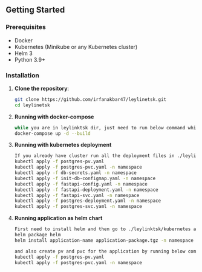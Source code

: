 ## Getting Started

### Prerequisites

- Docker
- Kubernetes (Minikube or any Kubernetes cluster)
- Helm 3
- Python 3.9+

### Installation

1. **Clone the repository**:
   ```bash
   git clone https://github.com/irfanakbar47/leylinetsk.git
   cd leylinetsk

2. **Running with docker-compose**
   ```bash
   while you are in leylinktsk dir, just need to run below command which will build required images and and deploy the application on docker-compose on port 3000 
   docker-compose up -d --build

3. **Running with kubernetes deployment**
   ```bash
   If you already have cluster run all the deployment files in ./leylinktsk/kubernetes dir with below commands with your namespace where you want your application 
   kubectl apply -f postgres-pv.yaml
   kubectl apply -f postgres-pvc.yaml -n namespace
   kubectl apply -f db-secrets.yaml -n namespace
   kubectl apply -f init-db-configmap.yaml -n namespace
   kubectl apply -f fastapi-config.yaml -n namespace
   kubectl apply -f fastapi-deployment.yaml -n namespace
   kubectl apply -f fastapi-svc.yaml -n namespace
   kubectl apply -f postgres-deployment.yaml -n namespace
   kubectl apply -f postgres-svc.yaml -n namespace

4. **Running application as helm chart**
   ```bash
   First need to install helm and then go to ./leylinktsk/kubernetes and run below commands
   helm package helm 
   helm install application-name application-package.tgz -n namespace

   and also create pv and pvc for the application by running below commands
   kubectl apply -f postgres-pv.yaml
   kubectl apply -f postgres-pvc.yaml -n namespace
   

